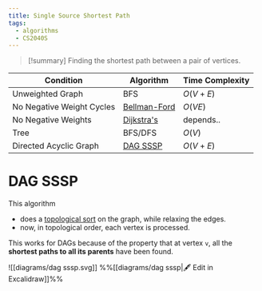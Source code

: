 ```yaml
---
title: Single Source Shortest Path
tags:
  - algorithms
  - CS2040S
---
```

> [!summary] Finding the shortest path between a pair of vertices.

| Condition                 | Algorithm                                     | Time Complexity |
| ------------------------- | --------------------------------------------- | --------------- |
| Unweighted Graph          | BFS                                           | $O(V + E)$      |
| No Negative Weight Cycles | [Bellman-Ford](../Algorithms/Bellman-Ford.md) | $O(VE)$         |
| No Negative Weights       | [Dijkstra's](../Algorithms/Dijkstra's.md)     | depends..       |
| Tree                      | BFS/DFS                                       | $O(V)$          |
| Directed Acyclic Graph    | [DAG SSSP](#DAG%20SSSP)                       | $O(V + E)$      |
# DAG SSSP

This algorithm
- does a [topological sort](Topological%20Sorting.md) on the graph, while relaxing the edges.
- now, in topological order, each vertex is processed.

This works for DAGs because of the property that at vertex `v`, all the **shortest paths to all its parents** have been found. 

![[diagrams/dag sssp.svg]]
%%[[diagrams/dag sssp|🖋 Edit in Excalidraw]]%%

